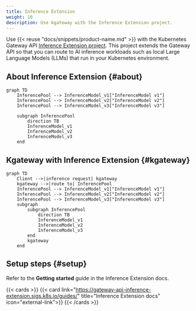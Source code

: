 ```yaml
---
title: Inference Extension
weight: 10
description: Use kgateway with the Inference Extension project.
---
```


Use {{< reuse "docs/snippets/product-name.md" >}} with the Kubernetes Gateway API [Inference Extension project](https://gateway-api-inference-extension.sigs.k8s.io/). This project extends the Gateway API so that you can route to AI inference workloads such as local Large Language Models (LLMs) that run in your Kubernetes environment.

## About Inference Extension {#about}

```mermaid
graph TD
    InferencePool --> InferenceModel_v1["InferenceModel v1"]
    InferencePool --> InferenceModel_v2["InferenceModel v2"]
    InferencePool --> InferenceModel_v3["InferenceModel v3"]
    
    subgraph InferencePool
        direction TB
        InferenceModel_v1
        InferenceModel_v2
        InferenceModel_v3
    end
```

## Kgateway with Inference Extension {#kgateway}


```mermaid
graph TD
    Client -->|inference request| kgateway
    kgateway -->|route to| InferencePool
    InferencePool --> InferenceModel_v1["InferenceModel v1"]
    InferencePool --> InferenceModel_v2["InferenceModel v2"]
    InferencePool --> InferenceModel_v3["InferenceModel v3"]
    subgraph  
        subgraph InferencePool
            direction TB
            InferenceModel_v1
            InferenceModel_v2
            InferenceModel_v3
        end
        kgateway
    end
```

## Setup steps {#setup}

Refer to the **Getting started** guide in the Inference Extension docs.

{{< cards >}}
  {{< card link="https://gateway-api-inference-extension.sigs.k8s.io/guides/" title="Inference Extension docs" icon="external-link">}}
{{< /cards >}}